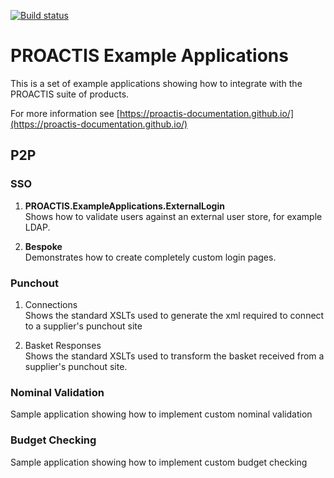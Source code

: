[![Build status](https://ci.appveyor.com/api/projects/status/38eax8590kht2xtm?svg=true)](https://ci.appveyor.com/project/DavidBetteridge/exampleapplications)

# PROACTIS Example Applications

This is a set of example applications showing how to integrate with the PROACTIS suite of products.

For more information see [https://proactis-documentation.github.io/](https://proactis-documentation.github.io/)


## P2P

### SSO

1. __PROACTIS.ExampleApplications.ExternalLogin__  
Shows how to validate users against an external user store,  for example LDAP.

2. __Bespoke__  
Demonstrates how to create completely custom login pages.

### Punchout

1. Connections  
Shows the standard XSLTs used to generate the xml required to connect to a supplier's punchout site

2. Basket Responses  
Shows the standard XSLTs used to transform the basket received from a supplier's punchout site.


### Nominal Validation
Sample application showing how to implement custom nominal validation


### Budget Checking
Sample application showing how to implement custom budget checking

